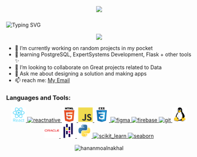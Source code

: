 
<h1 align="center"> <img src="https://readme-typing-svg.herokuapp.com?font=Poppins+SemiBold&weight=600&size=60&duration=4000&pause=500&color=F0F0F0&vCenter=true&repeat=false&width=1500&lines=Hello%E2%9C%A8+%2C+It's++Hanan+Mo.+Alnakhal">
</h1>


![Typing SVG](https://readme-typing-svg.herokuapp.com?font=Poppins+SemiBold&weight=600&size=30&duration=2500&pause=500&color=F0F0F0&vCenter=true&width=435&separator=%3C&lines=a+Data+engineer%3Ca+Data+Analyst%3Ca+Data+Scientist%3Ca+web-developer%3Ca+Quick+learner+;)

<p align="center"><img align="center" src="https://komarev.com/ghpvc/?username=hananmoalnakhal&color=blueviolet&style=pixel"></p> 

- 🔭 I’m currently working on random projects in my pocket 
- 🌱 learning PostgreSQL, ExpertSystems Development, Flask + other tools ✨
- 👏 I’m looking to collaborate on Great projects related to Data
- 💬 Ask me about designing a solution and making apps
- 📫 reach me: 
[My Email](mailto:nana2004mo@gmail.com)


<!--_flat-square

<p align="left"> <a href="https://github.com/ryo-ma/github-profile-trophy"><img src="https://github-profile-trophy.vercel.app/?username=hananmoalnakhal" alt="hananmoalnakhal" /></a> </p>
![Anurag's GitHub stats](https://github-readme-stats.vercel.app/api?username=hananmoalnakhal&show_icons=true&theme=radical)

-->


<h3 align="left">Languages and Tools:</h3>
<p align="center"> <a href="https://reactjs.org/" target="_blank" rel="noreferrer"> <img src="https://raw.githubusercontent.com/devicons/devicon/master/icons/react/react-original-wordmark.svg" alt="react" width="40" height="40"/> </a> <a href="https://reactnative.dev/" target="_blank" rel="noreferrer"> <img src="https://reactnative.dev/img/header_logo.svg" alt="reactnative" width="40" height="40"/> </a>
  <a href="https://www.w3.org/html/" target="_blank" rel="noreferrer"> <img src="https://raw.githubusercontent.com/devicons/devicon/master/icons/html5/html5-original-wordmark.svg" alt="html5" width="40" height="40"/> </a> <a href="https://developer.mozilla.org/en-US/docs/Web/JavaScript" target="_blank" rel="noreferrer"> <img src="https://raw.githubusercontent.com/devicons/devicon/master/icons/javascript/javascript-original.svg" alt="javascript" width="40" height="40"/> </a>
  <a href="https://www.w3schools.com/css/" target="_blank" rel="noreferrer"> <img src="https://raw.githubusercontent.com/devicons/devicon/master/icons/css3/css3-original-wordmark.svg" alt="css3" width="40" height="40"/> </a> <a href="https://www.figma.com/" target="_blank" rel="noreferrer"> <img src="https://www.vectorlogo.zone/logos/figma/figma-icon.svg" alt="figma" width="40" height="40"/> </a> <a href="https://firebase.google.com/" target="_blank" rel="noreferrer"> <img src="https://www.vectorlogo.zone/logos/firebase/firebase-icon.svg" alt="firebase" width="40" height="40"/> </a> <a href="https://git-scm.com/" target="_blank" rel="noreferrer"> <img src="https://www.vectorlogo.zone/logos/git-scm/git-scm-icon.svg" alt="git" width="40" height="40"/> </a>  <a href="https://www.linux.org/" target="_blank" rel="noreferrer"> <img src="https://raw.githubusercontent.com/devicons/devicon/master/icons/linux/linux-original.svg" alt="linux" width="40" height="40"/> </a> <a href="https://www.oracle.com/" target="_blank" rel="noreferrer"> <img src="https://raw.githubusercontent.com/devicons/devicon/master/icons/oracle/oracle-original.svg" alt="oracle" width="40" height="40"/> </a> <a href="https://pandas.pydata.org/" target="_blank" rel="noreferrer"> <img src="https://raw.githubusercontent.com/devicons/devicon/2ae2a900d2f041da66e950e4d48052658d850630/icons/pandas/pandas-original.svg" alt="pandas" width="40" height="40"/> </a> <a href="https://www.python.org" target="_blank" rel="noreferrer"> <img src="https://raw.githubusercontent.com/devicons/devicon/master/icons/python/python-original.svg" alt="python" width="40" height="40"/> </a>  <a href="https://scikit-learn.org/" target="_blank" rel="noreferrer"> <img src="https://upload.wikimedia.org/wikipedia/commons/0/05/Scikit_learn_logo_small.svg" alt="scikit_learn" width="40" height="40"/> </a> <a href="https://seaborn.pydata.org/" target="_blank" rel="noreferrer"> <img src="https://seaborn.pydata.org/_images/logo-mark-lightbg.svg" alt="seaborn" width="40" height="40"/> </a> </p>

<p align="center"><img align="center" src="https://github-readme-stats.vercel.app/api/top-langs?username=hananmoalnakhal&show_icons=true&locale=en&layout=compact&theme=dark" alt="hananmoalnakhal" /></p>
<!-- 
<p align="left"> <img src="https://komarev.com/ghpvc/?username=hananmoalnakhal&label=Profile%20views&color=blueviolet&style=pixel" alt="hananAlnakhal" /> </p>

![Anurag's GitHub stats](https://github-readme-stats.vercel.app/api?username=hananmoalnakhal&show_icons=true&theme=dark)-->


